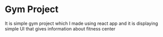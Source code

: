 <h1>Gym Project</h1>
<p>It is simple gym project which I made using react app and it is displaying simple UI that gives information about fitness center</p>
